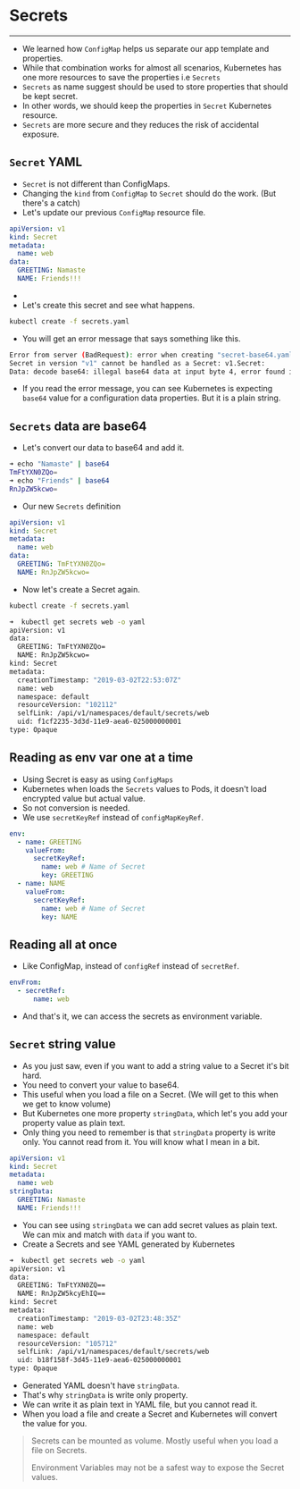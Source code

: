 # Secrets

---
- We learned how `ConfigMap` helps us separate our app template and properties.
- While that combination works for almost all scenarios, Kubernetes has one more resources to save the properties i.e `Secrets`
- `Secrets` as name suggest should be used to store properties that should be kept secret.
- In other words, we should keep the properties in `Secret` Kubernetes resource.
- `Secrets` are more secure and they reduces the risk of accidental exposure.

## `Secret` YAML
- `Secret` is not different than ConfigMaps.
- Changing the `kind` from `ConfigMap` to `Secret` should do the work. (But there's a catch)
- Let's update our previous `ConfigMap` resource file.
```yaml
apiVersion: v1
kind: Secret
metadata:
  name: web
data:
  GREETING: Namaste
  NAME: Friends!!!
```
- 
- Let's create this secret and see what happens.

```bash
kubectl create -f secrets.yaml
```

- You will get an error message that says something like this.

```bash
Error from server (BadRequest): error when creating "secret-base64.yaml": 
Secret in version "v1" cannot be handled as a Secret: v1.Secret: 
Data: decode base64: illegal base64 data at input byte 4, error found in #10 byte of ...|:"Namaste","NAME":"F|..., bigger context ...|{"apiVersion":"v1","data":{"GREETING":"Namaste","NAME":"Friends!!!"},"kind":"Secret","metadata":{|...
```

- If you read the error message, you can see Kubernetes is expecting `base64` value for a configuration data properties. But it is a plain string.

## `Secrets` data are base64

- Let's convert our data to base64 and add it.

```bash
➜ echo "Namaste" | base64
TmFtYXN0ZQo=
➜ echo "Friends" | base64
RnJpZW5kcwo=
```

- Our new `Secrets` definition

```yaml
apiVersion: v1
kind: Secret
metadata:
  name: web
data:
  GREETING: TmFtYXN0ZQo=
  NAME: RnJpZW5kcwo=
```

- Now let's create a Secret again.

```bash
kubectl create -f secrets.yaml
```

```bash
➜  kubectl get secrets web -o yaml
apiVersion: v1
data:
  GREETING: TmFtYXN0ZQo=
  NAME: RnJpZW5kcwo=
kind: Secret
metadata:
  creationTimestamp: "2019-03-02T22:53:07Z"
  name: web
  namespace: default
  resourceVersion: "102112"
  selfLink: /api/v1/namespaces/default/secrets/web
  uid: f1cf2235-3d3d-11e9-aea6-025000000001
type: Opaque
```

## Reading as env var one at a time

- Using Secret is easy as using `ConfigMaps`
- Kubernetes when loads the `Secrets` values to Pods, it doesn't load encrypted value but actual value.
- So not conversion is needed.
- We use `secretKeyRef` instead of `configMapKeyRef`.

```yaml
env:
  - name: GREETING
    valueFrom:
      secretKeyRef:
        name: web # Name of Secret
        key: GREETING
  - name: NAME
    valueFrom:
      secretKeyRef:
        name: web # Name of Secret
        key: NAME
```

## Reading all at once

- Like ConfigMap, instead of `configRef` instead of `secretRef`.
```yaml
envFrom:
  - secretRef:
      name: web 
```

- And that's it, we can access the secrets as environment variable.

## `Secret` string value

- As you just saw, even if you want to add a string value to a Secret it's bit hard.
- You need to convert your value to base64.
- This useful when you load a file on a Secret. (We will get to this when we get to know volume)
- But Kubernetes one more property `stringData`, which let's you add your property value as plain text.
- Only thing you need to remember is that `stringData` property is write only. You cannot read from it. You will know what I mean in a bit.

```yaml
apiVersion: v1
kind: Secret
metadata:
  name: web
stringData:
  GREETING: Namaste
  NAME: Friends!!!
```
- You can see using `stringData` we can add secret values as plain text. We can mix and match with `data` if you want to.
- Create a Secrets and see YAML generated by Kubernetes

```bash
➜  kubectl get secrets web -o yaml
apiVersion: v1
data:
  GREETING: TmFtYXN0ZQ==
  NAME: RnJpZW5kcyEhIQ==
kind: Secret
metadata:
  creationTimestamp: "2019-03-02T23:48:35Z"
  name: web
  namespace: default
  resourceVersion: "105712"
  selfLink: /api/v1/namespaces/default/secrets/web
  uid: b18f158f-3d45-11e9-aea6-025000000001
type: Opaque
```

- Generated YAML doesn't have `stringData`.
- That's why `stringData` is write only property.
- We can write it as plain text in YAML file, but you cannot read it.
- When you load a file and create a Secret and Kubernetes will convert the value for you.

> Secrets can be mounted as volume. Mostly useful when you load a file on Secrets.
>
> Environment Variables may not be a safest way to expose the Secret values.